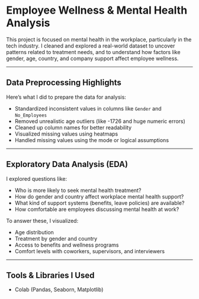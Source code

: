 # Employee Wellness & Mental Health Analysis

This project is focused on mental health in the workplace, particularly in the tech industry. I cleaned and explored a real-world dataset to uncover patterns related to treatment needs, and to understand how factors like gender, age, country, and company support affect employee wellness.

---

## Data Preprocessing Highlights

Here’s what I did to prepare the data for analysis:
- Standardized inconsistent values in columns like `Gender` and `No_Employees`
- Removed unrealistic age outliers (like -1726 and huge numeric errors)
- Cleaned up column names for better readability
- Visualized missing values using heatmaps
- Handled missing values using the mode or logical assumptions

---

## Exploratory Data Analysis (EDA)

I explored questions like:
- Who is more likely to seek mental health treatment?
- How do gender and country affect workplace mental health support?
- What kind of support systems (benefits, leave policies) are available?
- How comfortable are employees discussing mental health at work?

To answer these, I visualized:
- Age distribution
- Treatment by gender and country
- Access to benefits and wellness programs
- Comfort levels with coworkers, supervisors, and interviewers

---

## Tools & Libraries I Used

- Colab (Pandas, Seaborn, Matplotlib)
